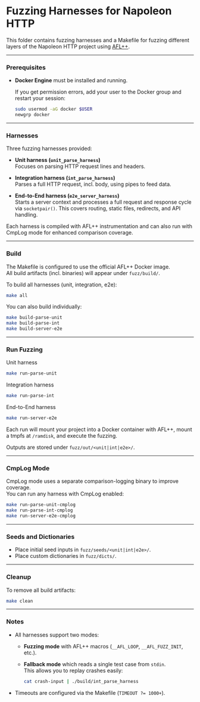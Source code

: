 # Fuzzing Harnesses for Napoleon HTTP

This folder contains fuzzing harnesses and a Makefile for fuzzing different layers of the Napoleon HTTP project using [AFL++](https://github.com/AFLplusplus/AFLplusplus).

---

###  Prerequisites

- **Docker Engine** must be installed and running.

  If you get permission errors, add your user to the Docker group and restart your session:

  ```sh
  sudo usermod -aG docker $USER
  newgrp docker
  ```

---

###  Harnesses

 Three fuzzing harnesses provided:

- **Unit harness (`unit_parse_harness`)**  
  Focuses on parsing HTTP request lines and headers.

- **Integration harness (`int_parse_harness`)**  
  Parses a full HTTP request, incl. body, using pipes to feed data.

- **End-to-End harness (`e2e_server_harness`)**  
  Starts a server context and processes a full request and response cycle via `socketpair()`. This covers routing, static files, redirects, and API handling.

Each harness is compiled with AFL++ instrumentation and can also run with CmpLog mode for enhanced comparison coverage.

---

###  Build

The Makefile is configured to use the official AFL++ Docker image.  
All build artifacts (incl. binaries) will appear under `fuzz/build/`.

To build all harnesses (unit, integration, e2e):

```sh
make all
```

You can also build individually:

```sh
make build-parse-unit
make build-parse-int
make build-server-e2e
```

---

###  Run Fuzzing

Unit harness
```sh
make run-parse-unit
```

 Integration harness
```sh
make run-parse-int
```

 End-to-End harness
```sh
make run-server-e2e
```

Each run will mount your project into a Docker container with AFL++, mount a tmpfs at `/ramdisk`, and execute the fuzzing.

Outputs are stored under `fuzz/out/<unit|int|e2e>/`.

---

### CmpLog Mode

CmpLog mode uses a separate comparison-logging binary to improve coverage.  
You can run any harness with CmpLog enabled:

```sh
make run-parse-unit-cmplog
make run-parse-int-cmplog
make run-server-e2e-cmplog
```

---

### Seeds and Dictionaries

- Place initial seed inputs in `fuzz/seeds/<unit|int|e2e>/`.
- Place custom dictionaries in `fuzz/dicts/`.
              
             

---

### Cleanup

To remove all build artifacts:
```sh
make clean
```

---

### Notes

- All harnesses support two modes:
  - **Fuzzing mode** with AFL++ macros (`__AFL_LOOP`, `__AFL_FUZZ_INIT`, etc.).
  - **Fallback mode** which reads a single test case from `stdin`.  
    This allows you to replay crashes easily:

    ```sh
    cat crash-input | ./build/int_parse_harness
    ```

- Timeouts are configured via the Makefile (`TIMEOUT ?= 1000+`).

